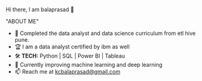 Hi there, I am balaprasad 👋


"ABOUT ME"

- 🏅 Completed the data analyst and data science curriculum from etl hive pune.
- 🏆 I am a data analyst certified by ibm as well
- 🛠️ **TECH:** Python | SQL | Power BI | Tableau
- 🌱 Currently improving machine learning and deep learning
- 📫 Reach me at kcbalaprasad@gmail.com
